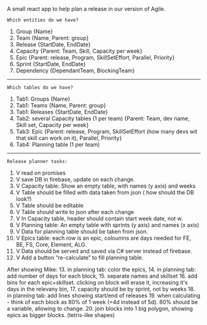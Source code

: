A small react app to help plan a release in our version of Agile.

```Which entities do we have?```
1. Group {Name}
2. Team {Name, Parent: group}
3. Release {StartDate, EndDate}
4. Capacity {Parent: Team, Skill, Capacity per week}
5. Epic {Parent: release, Program, SkillSetEffort, Parallel, Priority}
6. Sprint {StartDate, EndDate}
7. Dependency {DependantTeam, BlockingTeam}

----


```Which tables do we have?```
1. Tab1: Groups {Name}
2. Tab1: Teams {Name, Parent: group}
3. Tab1: Releases {StartDate, EndDate}
4. Tab2: several Capacity tables (1 per team) {Parent: Team, dev name, Skill set, Capacity per week}
5. Tab3: Epic {Parent: release, Program, SkillSetEffort (how many devs wit that skill can work on it), Parallel, Priority}
6. Tab4: Planning table (1 per team)

----

```Release planner tasks:```
1. V read on promises
2. V save DB in firebase, update on each change.
3. V	Capacity table: Show an empty table, with names (y axis) and weeks 
4. V Table should be filled with data taken from json ( how should the DB look?)
5. V Table should be editable
6. V Table should write to json after each change
7. V In Capacity table, header should contain start week date, not w<number>.
8. V Planning table: An empty table with  sprints (y axis) and names (x axis)
9. V Data for planning table should be taken from json. 
10. V Epics table: each row is an epic, coloumns are days needed for FE, BE, FS, Core, Element, ALG.
11.	V Data should be served and saved via C# server instead of firebase.
12. V Add a button “re-calculate” to fill planning table.

After showing Mike:
13. in planning tab: color the epics,
14. in planning tab: add number of days for each block,
15. separate names and skillset
16. add bins for each epic+skillset. clicking on block will erase it, increasing it's days in the relevany bin,
17. capacity should be by sprint, not by weeks
18. in planning tab: add lines showing start/end of releases
19. when calculating - think of each block as 80% of 1 week (=4d instead of 5d). 80% should be a variable, allowing to change.
20. join blocks into 1 big polygon, showing epics as bigger blocks. (tetris-like shapes)

